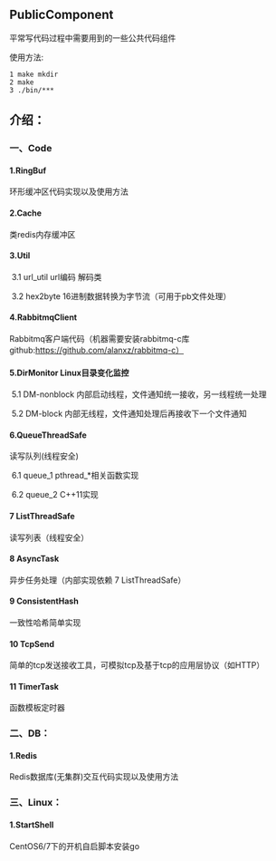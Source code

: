 ## PublicComponent

平常写代码过程中需要用到的一些公共代码组件

使用方法:

```shell
1 make mkdir
2 make
3 ./bin/***
```





## 介绍：

### 一、Code

#### 1.RingBuf

环形缓冲区代码实现以及使用方法



#### 2.Cache

类redis内存缓冲区



#### 3.Util

​    3.1 url_util    url编码 解码类

​    3.2 hex2byte    16进制数据转换为字节流（可用于pb文件处理）



#### 4.RabbitmqClient

Rabbitmq客户端代码（机器需要安装rabbitmq-c库 github:https://github.com/alanxz/rabbitmq-c）



#### 5.DirMonitor        Linux目录变化监控

​    5.1 DM-nonblock     内部启动线程，文件通知统一接收，另一线程统一处理

​    5.2 DM-block        内部无线程，文件通知处理后再接收下一个文件通知



#### 6.QueueThreadSafe

读写队列(线程安全)

​	6.1 queue_1         pthread_*相关函数实现

​    6.2 queue_2         C++11实现



#### 7 ListThreadSafe

读写列表（线程安全）



#### 8 AsyncTask

异步任务处理（内部实现依赖 7 ListThreadSafe）



#### 9 ConsistentHash

一致性哈希简单实现



#### 10 TcpSend

简单的tcp发送接收工具，可模拟tcp及基于tcp的应用层协议（如HTTP）



#### 11 TimerTask

函数模板定时器





### 二、DB：

#### 1.Redis

Redis数据库(无集群)交互代码实现以及使用方法





### 三、Linux：

#### 1.StartShell

CentOS6/7下的开机自启脚本安装go



